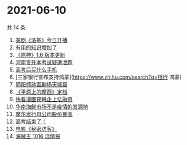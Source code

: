 # 2021-06-10

共 14 条

<!-- BEGIN -->
<!-- 最后更新时间 Thu Jun 10 2021 22:09:28 GMT+0800 (China Standard Time) -->

1. [美剧《洛基》今日开播](https://www.zhihu.com/search?q=洛基)
2. [有用的知识增加了](https://www.zhihu.com/search?q=科普视频创作国际大赛)
3. [《原神》1.6 版本更新](https://www.zhihu.com/search?q=原神)
4. [河南专升本考试疑遭泄题](https://www.zhihu.com/search?q=河南专升本)
5. [高考后买什么手机](https://www.zhihu.com/search?q=高考后手机)
6. [三家银行宣布支持鸿蒙](https://www.zhihu.com/search?q=银行 鸿蒙)
7. [阴阳师动画剧场天域篇](https://www.zhihu.com/search?q=阴阳师)
8. [《平原上的摩西》定档](https://www.zhihu.com/search?q=平原上的摩西)
9. [快看漫画获韩企上亿融资](https://www.zhihu.com/search?q=快看漫画)
10. [华南海鲜市场不是疫情的发源地](https://www.zhihu.com/search?q=华南海鲜市场)
11. [摩尔发行母公司股价暴涨](https://www.zhihu.com/search?q=摩尔庄园)
12. [高考结束了！](https://www.zhihu.com/search?q=高考结束)
13. [电影《秘密访客》](https://www.zhihu.com/search?q=秘密访客)
14. [海贼王 1016 话情报](https://www.zhihu.com/search?q=海贼王)

<!-- END -->
